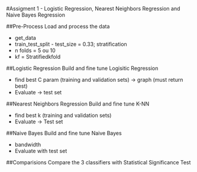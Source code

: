 #Assigment 1 - Logistic Regression, Nearest Neighbors Regression and Naive Bayes Regression

##Pre-Process
Load and process the data
- get_data
- train_test_split - test_size = 0.33; stratification
- n folds = 5 ou 10
- kf = Stratifiedkfold

##Logistic Regression
Build and fine tune Logisitic Regression
- find best C param (training and validation sets) -> graph (must return best)
- Evaluate -> test set

##Nearest Neighbors Regression
Build and fine tune K-NN
- find best k (training and validation sets)
- Evaluate -> Test set

##Naive Bayes
Build and fine tune Naive Bayes
- bandwidth
- Evaluate with test set

##Comparisions
Compare the 3 classifiers with Statistical Significance Test